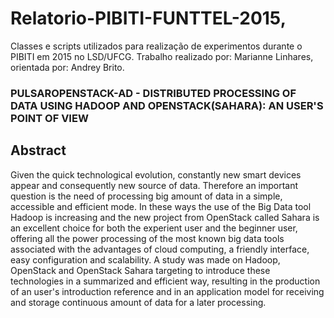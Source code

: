 # Relatorio-PIBITI-FUNTTEL-2015, 


Classes e scripts utilizados para realização de experimentos durante o PIBITI em 2015 no LSD/UFCG.
Trabalho realizado por: Marianne Linhares, orientada por: Andrey Brito.

### PULSAROPENSTACK-AD - DISTRIBUTED PROCESSING OF DATA USING HADOOP AND OPENSTACK(SAHARA): AN USER'S POINT OF VIEW
## Abstract

Given the quick technological evolution, constantly new smart devices appear and consequently new source of data. Therefore an important question is the need of processing big amount of data in a simple, accessible and efficient mode. In these ways the use of the Big Data tool Hadoop is increasing  and the new project from OpenStack called Sahara is an excellent choice for both the experient user and the beginner user, offering all the power processing of the most known big data tools associated with the advantages of cloud computing, a friendly interface, easy configuration and scalability. A study was made on Hadoop, OpenStack and OpenStack Sahara targeting to introduce these technologies in a summarized and efficient way, resulting in the production of an user's introduction reference and in an application model for receiving and storage continuous amount of data for a later processing.
